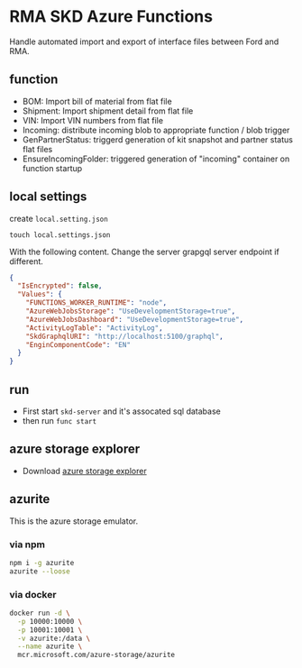 # RMA SKD Azure Functions

Handle automated import and export of interface files between Ford and RMA.

## function

- BOM: Import bill of material from flat file
- Shipment: Import shipment detail from flat file
- VIN: Import VIN numbers from flat file
- Incoming: distribute incoming blob to appropriate function / blob trigger
- GenPartnerStatus: triggerd generation of kit snapshot and partner status flat files
- EnsureIncomingFolder: triggered generation of "incoming" container on function startup

## local settings

create `local.setting.json`

```
touch local.settings.json
```

With the following content. Change the server grapgql server endpoint if different.

```json
{
  "IsEncrypted": false,
  "Values": {
    "FUNCTIONS_WORKER_RUNTIME": "node",
    "AzureWebJobsStorage": "UseDevelopmentStorage=true",
    "AzureWebJobsDashboard": "UseDevelopmentStorage=true",
    "ActivityLogTable": "ActivityLog",
    "SkdGraphqlURI": "http://localhost:5100/graphql",
    "EnginComponentCode": "EN"
  }
}
```

## run

- First start `skd-server` and it's assocated sql database
- then run `func start`

## azure storage explorer


- Download [azure storage explorer](https://azure.microsoft.com/en-us/features/storage-explorer/)

## azurite 

This is the azure storage emulator.

### via npm

```bash
npm i -g azurite
azurite --loose
```

### via docker

```bash
docker run -d \
  -p 10000:10000 \
  -p 10001:10001 \
  -v azurite:/data \
  --name azurite \
  mcr.microsoft.com/azure-storage/azurite
```
